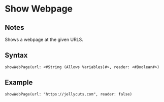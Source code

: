 # Show Webpage

## Notes
Shows a webpage at the given URLS.

## Syntax

```
showWebPage(url: <#String (Allows Variables)#>, reader: <#Boolean#>)
```

## Example
```
showWebPage(url: "https://jellycuts.com", reader: false)
```